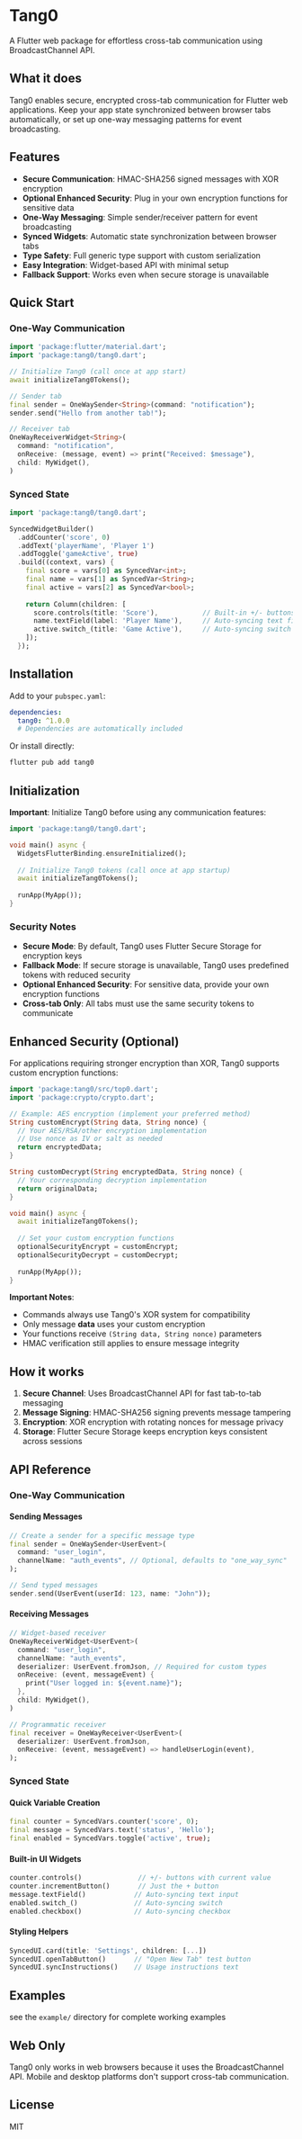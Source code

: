 # Tang0

A Flutter web package for effortless cross-tab communication using BroadcastChannel API.

## What it does

Tang0 enables secure, encrypted cross-tab communication for Flutter web applications. Keep your app state synchronized between browser tabs automatically, or set up one-way messaging patterns for event broadcasting.

## Features

- **Secure Communication**: HMAC-SHA256 signed messages with XOR encryption
- **Optional Enhanced Security**: Plug in your own encryption functions for sensitive data
- **One-Way Messaging**: Simple sender/receiver pattern for event broadcasting  
- **Synced Widgets**: Automatic state synchronization between browser tabs
- **Type Safety**: Full generic type support with custom serialization
- **Easy Integration**: Widget-based API with minimal setup
- **Fallback Support**: Works even when secure storage is unavailable

## Quick Start

### One-Way Communication
```dart
import 'package:flutter/material.dart';
import 'package:tang0/tang0.dart';

// Initialize Tang0 (call once at app start)
await initializeTang0Tokens();

// Sender tab
final sender = OneWaySender<String>(command: "notification");
sender.send("Hello from another tab!");

// Receiver tab  
OneWayReceiverWidget<String>(
  command: "notification",
  onReceive: (message, event) => print("Received: $message"),
  child: MyWidget(),
)
```

### Synced State
```dart
import 'package:tang0/tang0.dart';

SyncedWidgetBuilder()
  .addCounter('score', 0)
  .addText('playerName', 'Player 1') 
  .addToggle('gameActive', true)
  .build((context, vars) {
    final score = vars[0] as SyncedVar<int>;
    final name = vars[1] as SyncedVar<String>;
    final active = vars[2] as SyncedVar<bool>;
    
    return Column(children: [
      score.controls(title: 'Score'),           // Built-in +/- buttons
      name.textField(label: 'Player Name'),     // Auto-syncing text field  
      active.switch_(title: 'Game Active'),     // Auto-syncing switch
    ]);
  });
```

## Installation

Add to your `pubspec.yaml`:

```yaml
dependencies:
  tang0: ^1.0.0
  # Dependencies are automatically included
```

Or install directly:
```bash
flutter pub add tang0
```

## Initialization

**Important**: Initialize Tang0 before using any communication features:

```dart
import 'package:tang0/tang0.dart';

void main() async {
  WidgetsFlutterBinding.ensureInitialized();
  
  // Initialize Tang0 tokens (call once at app startup)
  await initializeTang0Tokens();
  
  runApp(MyApp());
}
```

### Security Notes

- **Secure Mode**: By default, Tang0 uses Flutter Secure Storage for encryption keys
- **Fallback Mode**: If secure storage is unavailable, Tang0 uses predefined tokens with reduced security
- **Optional Enhanced Security**: For sensitive data, provide your own encryption functions
- **Cross-tab Only**: All tabs must use the same security tokens to communicate

## Enhanced Security (Optional)

For applications requiring stronger encryption than XOR, Tang0 supports custom encryption functions:

```dart
import 'package:tang0/src/top0.dart';
import 'package:crypto/crypto.dart';

// Example: AES encryption (implement your preferred method)
String customEncrypt(String data, String nonce) {
  // Your AES/RSA/other encryption implementation
  // Use nonce as IV or salt as needed
  return encryptedData;
}

String customDecrypt(String encryptedData, String nonce) {
  // Your corresponding decryption implementation
  return originalData;
}

void main() async {
  await initializeTang0Tokens();
  
  // Set your custom encryption functions
  optionalSecurityEncrypt = customEncrypt;
  optionalSecurityDecrypt = customDecrypt;
  
  runApp(MyApp());
}
```

**Important Notes**:
- Commands always use Tang0's XOR system for compatibility
- Only message **data** uses your custom encryption
- Your functions receive `(String data, String nonce)` parameters
- HMAC verification still applies to ensure message integrity

## How it works

1. **Secure Channel**: Uses BroadcastChannel API for fast tab-to-tab messaging
2. **Message Signing**: HMAC-SHA256 signing prevents message tampering
3. **Encryption**: XOR encryption with rotating nonces for message privacy
4. **Storage**: Flutter Secure Storage keeps encryption keys consistent across sessions

## API Reference

### One-Way Communication

#### Sending Messages
```dart
// Create a sender for a specific message type
final sender = OneWaySender<UserEvent>(
  command: "user_login",
  channelName: "auth_events", // Optional, defaults to "one_way_sync"
);

// Send typed messages
sender.send(UserEvent(userId: 123, name: "John"));
```

#### Receiving Messages
```dart
// Widget-based receiver
OneWayReceiverWidget<UserEvent>(
  command: "user_login",
  channelName: "auth_events",
  deserializer: UserEvent.fromJson, // Required for custom types
  onReceive: (event, messageEvent) {
    print("User logged in: ${event.name}");
  },
  child: MyWidget(),
)

// Programmatic receiver
final receiver = OneWayReceiver<UserEvent>(
  deserializer: UserEvent.fromJson,
  onReceive: (event, messageEvent) => handleUserLogin(event),
);
```

### Synced State

#### Quick Variable Creation
```dart
final counter = SyncedVars.counter('score', 0);
final message = SyncedVars.text('status', 'Hello');
final enabled = SyncedVars.toggle('active', true);
```

#### Built-in UI Widgets
```dart
counter.controls()              // +/- buttons with current value
counter.incrementButton()       // Just the + button
message.textField()            // Auto-syncing text input
enabled.switch_()              // Auto-syncing switch
enabled.checkbox()             // Auto-syncing checkbox
```

#### Styling Helpers
```dart
SyncedUI.card(title: 'Settings', children: [...])
SyncedUI.openTabButton()       // "Open New Tab" test button
SyncedUI.syncInstructions()    // Usage instructions text
```

## Examples
see the `example/` directory for complete working examples

## Web Only

Tang0 only works in web browsers because it uses the BroadcastChannel API. Mobile and desktop platforms don't support cross-tab communication.

## License

MIT

